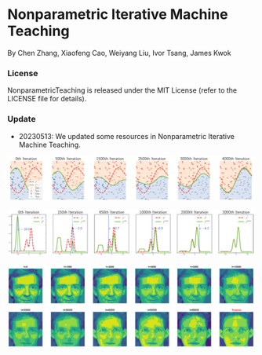 # Nonparametric Iterative Machine Teaching
By Chen Zhang, Xiaofeng Cao, Weiyang Liu, Ivor Tsang, James Kwok
### License
NonparametricTeaching is released under the MIT License (refer to the LICENSE file for details).
### Update
- 20230513: We updated some resources in Nonparametric Iterative Machine Teaching.

![Classification.](https://github.com/chen2hang/NonparametricTeaching/blob/main/out/toy/classification.png)

![Regression.](https://github.com/chen2hang/NonparametricTeaching/blob/main/out/toy/distribution.png)

![The sketch for missing person report.](https://github.com/chen2hang/NonparametricTeaching/blob/main/out/ORL/2d%20face%20eta%3D0.05%20B%3Done.png)
